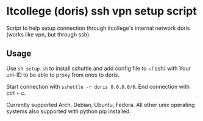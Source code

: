 # Itcollege (doris) ssh vpn setup script
Script to help setup connection through itcollege's internal network doris (works like vpn, but through ssh).

## Usage
Use `sh setup.sh` to install sshuttle and add config file to ~/.ssh/ with Your uni-ID to be able to proxy from enos to doris.

Start connection with `sshuttle -r doris 0.0.0.0/0`. End connection with ctrl + c.

Currently supported Arch, Debian, Ubuntu, Fedora. All other unix operating systems also supported with python pip installed.
